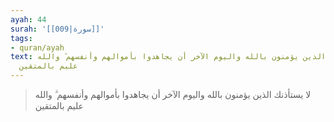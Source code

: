 ```yaml
---
ayah: 44
surah: '[[009|سورة]]'
tags:
- quran/ayah
text: لا يستأذنك الذين يؤمنون بالله واليوم الآخر أن يجاهدوا بأموالهم وأنفسهم ۗ والله
  عليم بالمتقين
---
```

> لا يستأذنك الذين يؤمنون بالله واليوم الآخر أن يجاهدوا بأموالهم وأنفسهم ۗ والله عليم بالمتقين
